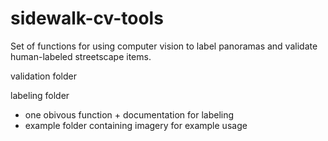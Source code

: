 # sidewalk-cv-tools
Set of functions for using computer vision to label panoramas and validate human-labeled streetscape items.

validation folder

labeling folder
- one obivous function + documentation for labeling
- example folder containing imagery for example usage
